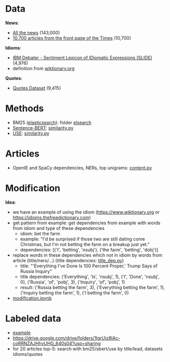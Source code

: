 # Data
**News**:
* [All the news](https://www.kaggle.com/snapcrack/all-the-news) (143,000)
* [10,700 articles from the front page of the Times](https://components.one/datasets/above-the-fold/) (10,700)

**Idioms**:
* [IBM Debater - Sentiment Lexicon of IDiomatic Expressions (SLIDE)](https://www.research.ibm.com/haifa/dept/vst/debating_data.shtml) (4,976)
* definition from [wiktionary.org](https://www.wiktionary.org)

**Quotes**:
* [Quotes Dataset](https://www.kaggle.com/akmittal/quotes-dataset) (9,415)

# Methods
* BM25 ([elasticsearch](https://www.elastic.co/elasticsearch/)): folder [elsearch](elsearch)
* [Sentence-BERT](https://arxiv.org/abs/1908.10084): [similarity.py](similarity.py)
* [USE](https://arxiv.org/abs/1803.11175): [similarity.py](similarity.py)

# Articles 
* OpenIE and SpaCy dependencies, NERs, top unigrams: [content.py](content.py)

# Modification
**Idea**:
* we have an example of using the idiom (https://www.wiktionary.org or https://idioms.thefreedictionary.com)
* get pattern from example: get dependencies from example with words from idiom and type of these dependencies
  * idiom: bet the farm
  * example: "I'd be surprised if those two are still dating come Christmas, but I'm not betting the farm on a breakup just yet."
  * dependencies: [('I', 'betting', 'nsubj'), ('the farm', 'betting', 'dobj')]
* replace words in these dependencies which not in idiom by words from article (title/ners/...) (title dependencies: [title_dep.py](title_dep.py))
  * title: "'Everything I've Done Is 100 Percent Proper,' Trump Says of Russia Inquiry"
  * title dependencies: ('Everything', 'Is', 'nsubj', 1), ('I', 'Done', 'nsubj', 0), ('Russia', 'of', 'pobj', 3), ('Inquiry', 'of', 'pobj', 1)
  * result: ('Russia betting the farm', 3), ('Everything betting the farm', 1), ('Inquiry betting the farm', 1), ('I betting the farm', 0)
* [modification.ipynb](modification.ipynb)

# Labeled data
* [example](https://docs.google.com/spreadsheets/d/1XuIBp2oiyWjN5eZi0I6M1Wmv84cUKSLNiCyx6WG6Cqg/edit?usp=sharing)
* https://drive.google.com/drive/folders/1lgrUjz8IAc-coRRNZAJHhvUHG_640s04?usp=sharing
* for 20 articles top-5: search with bm25/sbert/use by title/lead, datasets idioms/quotes

